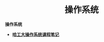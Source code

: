 <h1 align="center">操作系统</h1>


**操作系统**

- <font style="font-weight:bold; color:#4169E1;text-decoration:underline;" target="_blank">[哈工大操作系统课程笔记](doc/基础知识/操作系统/基础知识/README.md)</font>  



